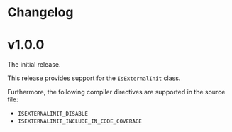 # Changelog

# v1.0.0

The initial release.

This release provides support for the `IsExternalInit` class.

Furthermore, the following compiler directives are supported in the source file:

* `ISEXTERNALINIT_DISABLE`
* `ISEXTERNALINIT_INCLUDE_IN_CODE_COVERAGE`

